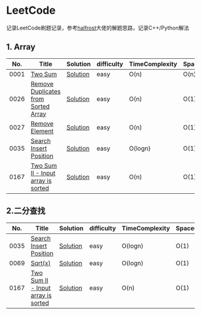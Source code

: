 # LeetCode
记录LeetCode刷题记录，参考[halfrost](https://github.com/halfrost/LeetCode-Go)大佬的解题思路，记录C++/Python解法

## 1. Array
|No.|Title|Solution|difficulty|TimeComplexity|SpaceComplexity|
|---|-----|--------|----------|--------------|---------------|
|0001|[Two Sum](https://leetcode-cn.com/problems/two-sum/)| [Solution](https://github.com/xleslie/LeetCode/blob/main/Solution/0001.Two_Sum)    |easy      | O(n)             |     O(n)          |  
|0026|[Remove Duplicates from Sorted Array](https://leetcode.com/problems/remove-duplicates-from-sorted-array/)|[Solution](https://github.com/xleslie/LeetCode/tree/main/Solution/0026.Remove_Duplicates_from_Sorted_Array)|easy|O(n)|O(1)|
|0027|[Remove Element](https://leetcode.com/problems/remove-element/)|[Solution](https://github.com/xleslie/LeetCode/tree/main/Solution/0027.Remove_Element)|easy|O(n)|O(1)|
|0035|[Search Insert Position](https://leetcode.com/problems/search-insert-position/)|[Solution](https://github.com/xleslie/LeetCode/tree/main/Solution/0035.Search_Insert_Position)|easy|O(logn)|O(1)|
|0167|[Two Sum II - Input array is sorted](https://leetcode.com/problems/two-sum-ii-input-array-is-sorted/)|[Solution](https://github.com/xleslie/LeetCode/tree/main/Solution/0167.Two%20Sum%20II%20-%20Input_array_is_sorted)|easy|O(n)|O(1)|
## 2.二分查找
|No.|Title|Solution|difficulty|TimeComplexity|SpaceComplexity|
|---|-----|--------|----------|--------------|---------------|
|0035|[Search Insert Position](https://leetcode.com/problems/search-insert-position/)|[Solution](https://github.com/xleslie/LeetCode/tree/main/Solution/0035.Search_Insert_Position)|easy|O(logn)|O(1)|
|0069|[Sqrt(x)](https://leetcode.com/problems/sqrtx/submissions/)|[Solution](https://github.com/xleslie/LeetCode/tree/main/Solution/0069.Sqrt(x))|easy|O(logn)|O(1)|
|0167|[Two Sum II - Input array is sorted](https://leetcode.com/problems/two-sum-ii-input-array-is-sorted/)|[Solution](https://github.com/xleslie/LeetCode/tree/main/Solution/0167.Two%20Sum%20II%20-%20Input_array_is_sorted)|easy|O(n)|O(1)|

